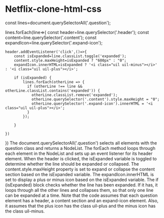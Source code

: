 # Netflix-clone-html-css
const lines=document.querySelectorAll('.question');


lines.forEach(line=>{
    const header=line.querySelector('.header');
    const content=line.querySelector('.content');
    const expandIcon=line.querySelector('.expand-icon');


    header.addEventListener('click',()=>{
        const isExpanded=line.classList.toggle('expanded');
        content.style.maxHeight=isExpanded ? "600px" : "0";
        expandIcon.innerHTML=isExpanded ? '<i class="uil uil-minus"></i>' : '<i class="uil uil-plus"></i>';

        if (isExpanded) {
            lines.forEach(otherLine => {
              if (otherLine !== line && otherLine.classList.contains('expanded')) {
                otherLine.classList.remove('expanded');
                otherLine.querySelector('.content').style.maxHeight = "0";
                otherLine.querySelector('.expand-icon').innerHTML = '<i class="uil uil-plus"></i>';
              }
            });
        
        }

    })
})
The document.querySelectorAll('.question') selects all elements with the question class and returns a NodeList.
The forEach method loops through each element in the NodeList and sets up an event listener for its header element.
When the header is clicked, the isExpanded variable is toggled to determine whether the line should be expanded or collapsed.
The content.style.maxHeight property is set to expand or collapse the content section based on the isExpanded variable.
The expandIcon.innerHTML is set to display a plus or minus icon based on the isExpanded variable.
The if (isExpanded) block checks whether the line has been expanded. If it has, it loops through all the other lines and collapses them, so that only one line can be expanded at a time.
Note that the code assumes that each question element has a header, a content section and an expand-icon element. Also, it assumes that the plus icon has the class uil-plus and the minus icon has the class uil-minus.
